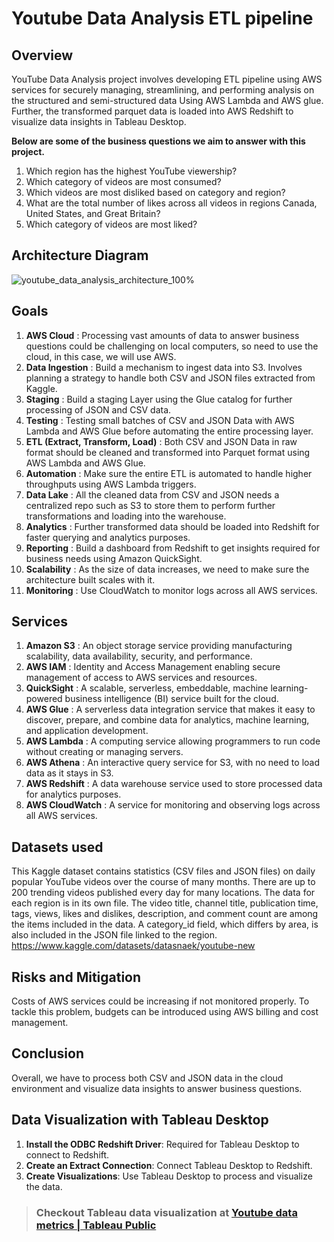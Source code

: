 
# Youtube Data Analysis ETL pipeline

## Overview 
YouTube Data Analysis project involves developing ETL pipeline using AWS services for securely managing, streamlining, and performing analysis on the structured and semi-structured data Using AWS Lambda and AWS glue. Further, the transformed parquet data is loaded into AWS Redshift to visualize data insights in Tableau Desktop.

**Below are some of the business questions we aim to answer with this project.**
1. Which region has the highest YouTube viewership? 
2. Which category of videos are most consumed? 
3. Which videos are most disliked based on category and region? 
4. What are the total number of likes across all videos in regions Canada, United States, and Great Britain? 
5. Which category of videos are most liked? 

## Architecture Diagram

![youtube_data_analysis_architecture_100%](https://github.com/user-attachments/assets/82dd370e-38d3-43a7-9acf-f2190f9822d9)

## Goals
1. **AWS Cloud** : Processing vast amounts of data to answer business questions could be challenging on local computers, so need to use the cloud, in this case, we will use AWS.
2. **Data Ingestion** : Build a mechanism to ingest data into S3. Involves planning a strategy to handle both CSV and JSON files extracted from Kaggle.
3. **Staging** : Build a staging Layer using the Glue catalog for further processing of JSON and CSV data.
4. **Testing** : Testing small batches of CSV and JSON Data with AWS Lambda and AWS Glue before automating the entire processing layer.
5. **ETL (Extract, Transform, Load)** : Both CSV and JSON Data in raw format should be cleaned and transformed into Parquet format using AWS Lambda and AWS Glue.
6. **Automation** : Make sure the entire ETL is automated to handle higher throughputs using AWS Lambda triggers.
7. **Data Lake** : All the cleaned data from CSV and JSON needs a centralized repo such as S3 to store them to perform further transformations and loading into the warehouse.
8. **Analytics** : Further transformed data should be loaded into Redshift for faster querying and analytics purposes.
9. **Reporting** : Build a dashboard from Redshift to get insights required for business needs using Amazon QuickSight.
10. **Scalability** : As the size of data increases, we need to make sure the architecture built scales with it.
11. **Monitoring** : Use CloudWatch to monitor logs across all AWS services.

## Services
1. **Amazon S3** : An object storage service providing manufacturing scalability, data availability, security, and performance.
2. **AWS IAM** : Identity and Access Management enabling secure management of access to AWS services and resources.
3. **QuickSight** : A scalable, serverless, embeddable, machine learning-powered business intelligence (BI) service built for the cloud.
4. **AWS Glue** : A serverless data integration service that makes it easy to discover, prepare, and combine data for analytics, machine learning, and application development.
5. **AWS Lambda** : A computing service allowing programmers to run code without creating or managing servers.
6. **AWS Athena** : An interactive query service for S3, with no need to load data as it stays in S3.
7. **AWS Redshift** : A data warehouse service used to store processed data for analytics purposes.
8. **AWS CloudWatch** : A service for monitoring and observing logs across all AWS services.

## Datasets used
This Kaggle dataset contains statistics (CSV files and JSON files) on daily popular YouTube videos over the course of many months. There are up to 200 trending videos published every day for many locations. The data for each region is in its own file. The video title, channel title, publication time, tags, views, likes and dislikes, description, and comment count are among the items included in the data. A category_id field, which differs by area, is also included in the JSON file linked to the region.
https://www.kaggle.com/datasets/datasnaek/youtube-new

## Risks and Mitigation
Costs of AWS services could be increasing if not monitored properly. To tackle this problem, budgets can be introduced using AWS billing and cost management. 

## Conclusion
Overall, we have to process both CSV and JSON data in the cloud environment and visualize data insights to answer business questions.

## Data Visualization with Tableau Desktop
1. **Install the ODBC Redshift Driver**: Required for Tableau Desktop to connect to Redshift.
2. **Create an Extract Connection**: Connect Tableau Desktop to Redshift.
3. **Create Visualizations**: Use Tableau Desktop to process and visualize the data.

> ### Checkout Tableau data visualization at [Youtube data metrics \| Tableau Public](https://public.tableau.com/app/profile/ravi.shankar.p.r/viz/youtube_data_metrics/Dashboard3)


